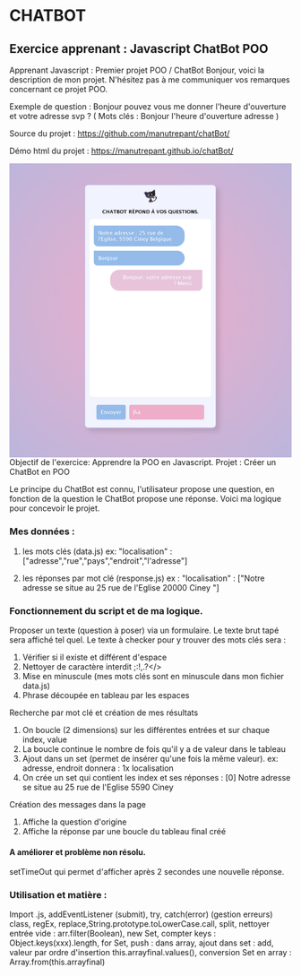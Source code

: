 
# CHATBOT
## Exercice apprenant : Javascript ChatBot POO

Apprenant Javascript : Premier projet POO / ChatBot
Bonjour, voici la description de mon projet. N'hésitez pas à me communiquer vos remarques concernant ce projet POO.

Exemple de question : Bonjour pouvez vous me donner l'heure d'ouverture et votre adresse svp ? ( Mots clés : Bonjour l'heure d'ouverture adresse )

Source du projet : https://github.com/manutrepant/chatBot/

Démo html du projet : https://manutrepant.github.io/chatBot/

<img src="https://github.com/manutrepant/chatBot/blob/main/chatBot.jpg"
     alt="ChatBot"
     style="float: left; margin-right: 20px;" />


Objectif de l'exercice: Apprendre la POO en Javascript. 
Projet : Créer un ChatBot en POO

Le principe du ChatBot est connu, l'utilisateur propose une question, en fonction de la question le ChatBot propose une réponse.
Voici ma logique pour concevoir le projet.

### Mes données :
  1. les mots clés (data.js)
  ex: "localisation" : ["adresse","rue","pays","endroit","l'adresse"]
  
  2. les réponses par mot clé (response.js) 
  ex : "localisation" : ["Notre adresse se situe au 25 rue de l'Eglise 20000 Ciney "]

### Fonctionnement du script et de ma logique.

Proposer un texte (question à poser) via un formulaire.
Le texte brut tapé sera affiché tel quel.
Le texte à checker pour y trouver des mots clés sera :

  1. Vérifier si il existe et différent d'espace
  2. Nettoyer de caractère interdit ;:!,.?</>
  3. Mise en minuscule (mes mots clés sont en minuscule dans mon fichier data.js)
  4. Phrase découpée en tableau par les espaces

Recherche par mot clé et création de mes résultats 
  1. On boucle (2 dimensions) sur les différentes entrées et sur chaque index, value
  2. La boucle continue le nombre de fois qu'il y a de valeur dans le tableau
  3. Ajout dans un set (permet de insérer qu'une fois la même valeur). ex: adresse, endroit donnera : 1x localisation
  4. On crée un set qui contient les index et ses réponses : [0] Notre adresse se situe au 25 rue de l'Eglise 5590 Ciney

Création des messages dans la page
  1. Affiche la question d'origine
  2. Affiche la réponse par une boucle du tableau final créé

#### A améliorer et problème non résolu.
setTimeOut qui permet d'afficher après 2 secondes une nouvelle réponse.


### Utilisation et matière :
Import .js, addEventListener (submit), try, catch(error) (gestion erreurs)
class, regEx, replace,String.prototype.toLowerCase.call, split, nettoyer entrée vide : arr.filter(Boolean), new Set, compter keys : Object.keys(xxx).length, for Set, push : dans array, ajout dans set : add, valeur par ordre d'insertion this.arrayfinal.values(),
conversion Set en array : Array.from(this.arrayfinal)